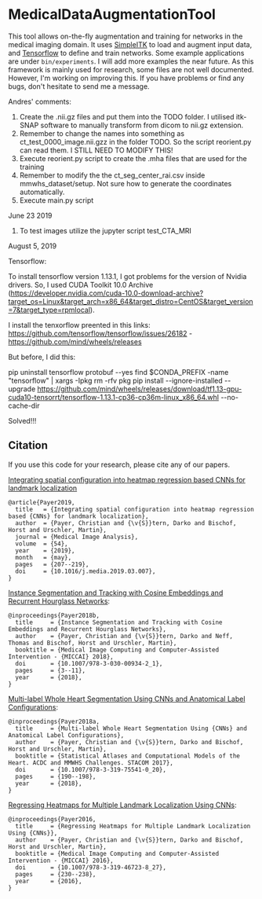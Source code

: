 # MedicalDataAugmentationTool
This tool allows on-the-fly augmentation and training for networks in the medical imaging domain. It uses [SimpleITK](http://www.simpleitk.org/) to load and augment input data, and [Tensorflow](https://www.tensorflow.org/) to define and train networks.
Some example applications are under `bin/experiments`. I will add more examples the near future.
As this framework is mainly used for research, some files are not well documented. However, I'm working on improving this.
If you have problems or find any bugs, don't hesitate to send me a message.

Andres' comments:


1. Create the .nii.gz files and put them into the TODO folder. I utilised itk-SNAP software to manually transform from dicom to nii.gz extension.
2. Remember to change the names into something as ct_test_0000_image.nii.gzz in the folder TODO. So the script reorient.py can read them. I STILL NEED TO MODIFY THIS!
3. Execute reorient.py script to create the .mha files that are used for the training
4. Remember to modify the the ct_seg_center_rai.csv inside mmwhs_dataset/setup. Not sure how to generate the coordinates automatically.
5. Execute main.py script


June 23 2019

1. To test images utilize the jupyter script test_CTA_MRI

August 5, 2019

Tensorflow: 

To install tensorflow version 1.13.1, I got problems for the version of Nvidia drivers. So, I used CUDA Toolkit 10.0 Archive (https://developer.nvidia.com/cuda-10.0-download-archive?target_os=Linux&target_arch=x86_64&target_distro=CentOS&target_version=7&target_type=rpmlocal).

I install the tenxorflow preented in this links: https://github.com/tensorflow/tensorflow/issues/26182 -  https://github.com/mind/wheels/releases

But before, I did this:

pip uninstall tensorflow protobuf --yes
find $CONDA_PREFIX -name "tensorflow" | xargs -Ipkg rm -rfv pkg
pip install --ignore-installed --upgrade https://github.com/mind/wheels/releases/download/tf1.13-gpu-cuda10-tensorrt/tensorflow-1.13.1-cp36-cp36m-linux_x86_64.whl --no-cache-dir

Solved!!!


## Citation
If you use this code for your research, please cite any of our papers.

[Integrating spatial configuration into heatmap regression based CNNs for landmark localization](https://doi.org/10.1016/j.media.2019.03.007)
```
@article{Payer2019,
  title   = {Integrating spatial configuration into heatmap regression based {CNNs} for landmark localization},
  author  = {Payer, Christian and {\v{S}}tern, Darko and Bischof, Horst and Urschler, Martin},
  journal = {Medical Image Analysis},
  volume  = {54},
  year    = {2019},
  month   = {may},
  pages   = {207--219},
  doi     = {10.1016/j.media.2019.03.007},
}
```

[Instance Segmentation and Tracking with Cosine Embeddings and Recurrent Hourglass Networks](https://doi.org/10.1007/978-3-030-00934-2_1):

```
@inproceedings{Payer2018b,
  title     = {Instance Segmentation and Tracking with Cosine Embeddings and Recurrent Hourglass Networks},
  author    = {Payer, Christian and {\v{S}}tern, Darko and Neff, Thomas and Bischof, Horst and Urschler, Martin},
  booktitle = {Medical Image Computing and Computer-Assisted Intervention - {MICCAI} 2018},
  doi       = {10.1007/978-3-030-00934-2_1},
  pages     = {3--11},
  year      = {2018},
}
```

[Multi-label Whole Heart Segmentation Using CNNs and Anatomical Label Configurations](https://doi.org/10.1007/978-3-319-75541-0_20):

```
@inproceedings{Payer2018a,
  title     = {Multi-label Whole Heart Segmentation Using {CNNs} and Anatomical Label Configurations},
  author    = {Payer, Christian and {\v{S}}tern, Darko and Bischof, Horst and Urschler, Martin},
  booktitle = {Statistical Atlases and Computational Models of the Heart. ACDC and MMWHS Challenges. STACOM 2017},
  doi       = {10.1007/978-3-319-75541-0_20},
  pages     = {190--198},
  year      = {2018},
}
```

[Regressing Heatmaps for Multiple Landmark Localization Using CNNs](https://doi.org/10.1007/978-3-319-75541-0_20):

```
@inproceedings{Payer2016,
  title     = {Regressing Heatmaps for Multiple Landmark Localization Using {CNNs}},
  author    = {Payer, Christian and {\v{S}}tern, Darko and Bischof, Horst and Urschler, Martin},
  booktitle = {Medical Image Computing and Computer-Assisted Intervention - {MICCAI} 2016},
  doi       = {10.1007/978-3-319-46723-8_27},
  pages     = {230--238},
  year      = {2016},
}
```

